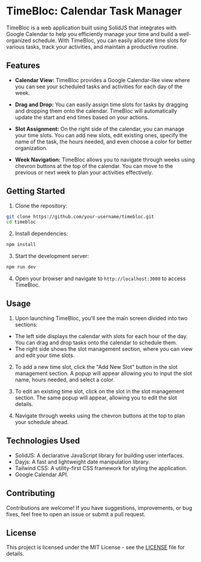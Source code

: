 # TimeBloc: Calendar Task Manager

TimeBloc is a web application built using SolidJS that integrates with Google Calendar to help you efficiently manage your time and build a well-organized schedule. With TimeBloc, you can easily allocate time slots for various tasks, track your activities, and maintain a productive routine.

## Features

- **Calendar View:** TimeBloc provides a Google Calendar-like view where you can see your scheduled tasks and activities for each day of the week.

- **Drag and Drop:** You can easily assign time slots for tasks by dragging and dropping them onto the calendar. TimeBloc will automatically update the start and end times based on your actions.

- **Slot Assignment:** On the right side of the calendar, you can manage your time slots. You can add new slots, edit existing ones, specify the name of the task, the hours needed, and even choose a color for better organization.

- **Week Navigation:** TimeBloc allows you to navigate through weeks using chevron buttons at the top of the calendar. You can move to the previous or next week to plan your activities effectively.

## Getting Started

1. Clone the repository:
```bash
git clone https://github.com/your-username/timebloc.git
cd timebloc
```

2. Install dependencies:
```bash
npm install
```

3. Start the development server:
```bash
npm run dev
```

4. Open your browser and navigate to `http://localhost:3000` to access TimeBloc.

## Usage

1. Upon launching TimeBloc, you'll see the main screen divided into two sections:
- The left side displays the calendar with slots for each hour of the day. You can drag and drop tasks onto the calendar to schedule them.
- The right side shows the slot management section, where you can view and edit your time slots.

2. To add a new time slot, click the "Add New Slot" button in the slot management section. A popup will appear allowing you to input the slot name, hours needed, and select a color.

3. To edit an existing time slot, click on the slot in the slot management section. The same popup will appear, allowing you to edit the slot details.

4. Navigate through weeks using the chevron buttons at the top to plan your schedule ahead.

## Technologies Used

- SolidJS: A declarative JavaScript library for building user interfaces.
- Dayjs: A fast and lightweight date manipulation library.
- Tailwind CSS: A utility-first CSS framework for styling the application.
- Google Calendar API.

## Contributing

Contributions are welcome! If you have suggestions, improvements, or bug fixes, feel free to open an issue or submit a pull request.

## License

This project is licensed under the MIT License - see the [LICENSE](LICENSE) file for details.
